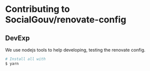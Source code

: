 # Contributing to SocialGouv/renovate-config

## DevExp

We use nodejs tools to help developing, testing the renovate config.

```sh
# Install all with
$ yarn
```
